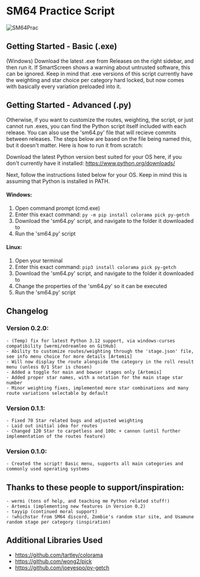 # SM64 Practice Script

![SM64Prac](https://i.imgur.com/90A65mj.gif)

## Getting Started - Basic (.exe)
(Windows) Download the latest .exe from Releases on the right sidebar, and then run it. If SmartScreen shows a warning about untrusted software, this can be ignored. Keep in mind that .exe versions of this script currently have the weighting and star choice per category hard locked, but now comes with basically every variation preloaded into it.
## Getting Started - Advanced (.py)
Otherwise, if you want to customize the routes, weighting, the script, or just cannot run .exes, you can find the Python script itself included with each release. You can also use the 'sm64.py' file that will recieve commits between releases. The steps below are based on the file being named this, but it doesn't matter. Here is how to run it from scratch:

Download the latest Python version best suited for your OS here, if you don't currently have it installed: https://www.python.org/downloads/

Next, follow the instructions listed below for your OS. Keep in mind this is assuming that Python is installed in PATH.
#### Windows:
1. Open command prompt (cmd.exe)
2. Enter this exact command: `py -m pip install colorama pick py-getch`
3. Download the 'sm64.py' script, and navigate to the folder it downloaded to
4. Run the 'sm64.py' script
#### Linux:
1. Open your terminal
2. Enter this exact command: `pip3 install colorama pick py-getch`
3. Download the 'sm64.py' script, and navigate to the folder it downloaded to
4. Change the properties of the 'sm64.py' so it can be executed
5. Run the 'sm64.py' script

## Changelog

### Version 0.2.0:
    - (Temp) fix for latest Python 3.12 support, via windows-curses compatibility [wermi/edreamleo on GitHub]
    - Ability to customize routes/weighting through the 'stage.json' file, see info menu choice for more details [Artemis]
    - Will now display the route alongside the category in the roll result menu (unless 0/1 Star is chosen)
    - Added a toggle for main and bowser stages only [Artemis]
    - Added proper star names, with a notation for the main stage star number
    - Minor weighting fixes, implemented more star combinations and many route variations selectable by default

### Version 0.1.1:
    - Fixed 70 Star related bugs and adjusted weighting
    - Laid out initial idea for routes
    - Changed 120 Star to carpetless and 100c + cannon (until further implementation of the routes feature)

### Version 0.1.0:
    - Created the script! Basic menu, supports all main categories and commonly used operating systems

## Thanks to these people to support/inspiration:
    - wermi (tons of help, and teaching me Python related stuff!)
    - Artemis (implementing new features in Version 0.2)
    - tayyip (continued moral support)
    - !whichstar from SM64 discord, Zombie's random star site, and Usamune random stage per category (inspiration)

## Additional Libraries Used
- https://github.com/tartley/colorama
- https://github.com/wong2/pick
- https://github.com/joeyespo/py-getch
